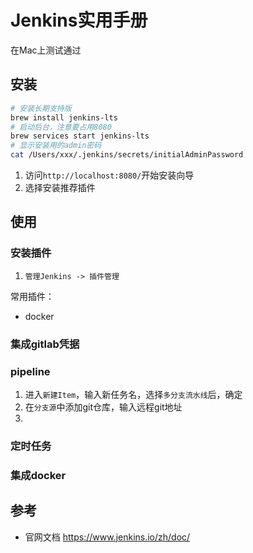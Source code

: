 # Jenkins实用手册

在Mac上测试通过

## 安装

```bash
# 安装长期支持版
brew install jenkins-lts
# 启动后台，注意要占用8080
brew services start jenkins-lts
# 显示安装用的admin密码
cat /Users/xxx/.jenkins/secrets/initialAdminPassword
```

1. 访问`http://localhost:8080/`开始安装向导
2. 选择安装推荐插件

## 使用

### 安装插件

1. `管理Jenkins -> 插件管理`

常用插件：

* docker

### 集成gitlab凭据

### pipeline

1. 进入`新建Item`，输入新任务名，选择`多分支流水线`后，确定
2. 在`分支源`中添加git仓库，输入远程git地址
3. 

### 定时任务

### 集成docker

## 参考

* 官网文档 <https://www.jenkins.io/zh/doc/>